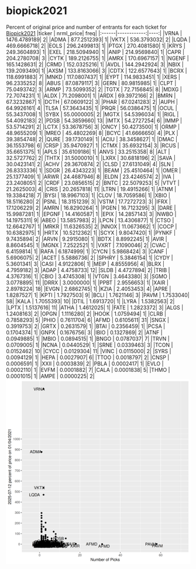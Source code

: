# biopick2021
Percent of original price and number of entrants for each ticket for [Biopick2021](https://twitter.com/hashtag/Biopick2021)
|ticker |   nrml_price| freq|
|:------|------------:|----:|
|VRNA   | 1476.4789189|    2|
|ADMA   |  877.2512393|    1|
|VKTX   |  536.3793032|    2|
|LQDA   |  469.6666718|    2|
|EOLS   |  296.2499813|    1|
|PTGX   |  270.4081580|    1|
|KRYS   |  249.3604893|    1|
|EXEL   |  218.5094940|    1|
|ANIP   |  214.9569840|    1|
|CAPR   |  204.2780708|    3|
|CYTK   |  189.2126755|    1|
|AMRX   |  170.6967157|    1|
|NGENF  |  165.1428631|    2|
|CRMD   |  152.0325216|    1|
|AVDL   |  144.2942924|    3|
|NBIX   |  139.2093490|    1|
|AXSM   |  133.8163066|    3|
|CDTX   |  122.6577643|    1|
|BCRX   |  118.6991883|    7|
|MNKD   |  117.0807437|    1|
|EYPT   |  114.9833451|    1|
|XERS   |   96.2335252|    8|
|ABUS   |   87.0879117|    3|
|GERN   |   80.9815985|    1|
|CLPT   |   75.0493742|    3|
|ARMP   |   73.5099352|    2|
|TGTX   |   72.7156845|    8|
|MDXG   |   72.7074231|    1|
|ALDX   |   71.2098001|    1|
|ARDX   |   69.3972166|    2|
|BMRN   |   67.3232867|    1|
|DCTH   |   67.0609122|    3|
|PHAR   |   67.0241283|    2|
|AUPH   |   64.9926161|    4|
|TLSA   |   57.3643435|    1|
|PRQR   |   56.0386475|    1|
|OCUL   |   55.3437008|    1|
|SYBX   |   55.0000005|    2|
|MGTX   |   54.5396034|    1|
|RIGL   |   54.4092183|    2|
|PDSB   |   54.3859660|   13|
|IMTX   |   54.2727254|    6|
|IMMP   |   53.5714291|    2|
|LCTX   |   53.3678756|    3|
|ONCY   |   50.4273500|    1|
|ORMP   |   48.9655209|    1|
|MREO   |   45.4802269|    8|
|BCYC   |   41.6666650|    4|
|PLX    |   39.3854748|    2|
|QURE   |   39.1730149|    1|
|ACIU   |   38.3458627|    1|
|DMAC   |   36.1553798|    6|
|CRSP   |   35.9470927|    1|
|CTMX   |   35.6932154|    3|
|RCUS   |   35.6651375|    1|
|APLS   |   35.6109186|    1|
|ANVS   |   33.2515358|    8|
|ALT    |   32.5727762|    2|
|THTX   |   31.5000010|    1|
|LXRX   |   30.6818196|    2|
|SAVA   |   30.0423141|    2|
|ACHV   |   29.3670874|    2|
|CLSD   |   27.6131049|    4|
|SLN    |   26.8333336|    1|
|SDGR   |   26.4343223|    1|
|BEAM   |   25.4510464|    1|
|OMER   |   25.1377409|    1|
|ARWR   |   24.4687946|    8|
|ELDN   |   23.4246574|    2|
|IVA    |   23.2408051|    2|
|CRDF   |   23.0856515|    2|
|BNTC   |   22.5079253|    5|
|VTVT   |   21.2625003|    4|
|CRIS   |   20.2657818|   11|
|LTRN   |   19.4915266|    1|
|ATNM   |   19.3384218|    7|
|BYSI   |   18.9967103|    1|
|CLOV   |   18.7059586|    1|
|XBIO   |   18.5116280|    2|
|PSNL   |   18.3151239|    3|
|VSTM   |   17.7272723|    3|
|IFRX   |   17.1206229|    2|
|AMRN   |   16.8290264|    1|
|PGEN   |   16.7123295|    3|
|DARE   |   15.9987281|    1|
|EPGNF  |   14.4160587|    1|
|EPIX   |   14.2857143|    3|
|NWBO   |   14.1975311|    9|
|ABEO   |   13.5857983|    2|
|LPCN   |   13.4306877|    1|
|CTSO   |   12.6642767|    1|
|MRKR   |   11.6326535|    2|
|NNOX   |   11.0673662|    1|
|COCP   |   10.6382975|    1|
|HRTX   |   10.5212362|    1|
|SCYX   |    9.8047420|    1|
|PYNKF  |    9.7435894|    2|
|ARVN   |    9.2915080|    1|
|BDTX   |    8.8992245|    1|
|AVIR   |    8.8604545|    1|
|MGNX   |    7.2522521|    1|
|VXRT   |    7.1090046|    2|
|CVAC   |    6.4159814|    1|
|RAFA   |    6.1874999|    1|
|CYCN   |    5.9868424|    3|
|CANF   |    5.6906075|    2|
|ACET   |    5.5886736|    2|
|SPHRY  |    5.3846154|    1|
|CYDY   |    5.3601341|    3|
|CASI   |    4.9122806|    1|
|MEIP   |    4.8555956|    4|
|BLRX   |    4.7959182|    3|
|ADAP   |    4.4758733|   12|
|SLDB   |    4.4727894|    2|
|TRIB   |    4.3767316|    1|
|CBIO   |    3.4745308|    1|
|VTGN   |    3.4643380|    3|
|SGMO   |    3.0778895|   11|
|DRRX   |    3.0000000|    1|
|PPBT   |    2.9556653|    1|
|XAIR   |    2.8978224|   18|
|EVGN   |    2.6862745|    1|
|KZIA   |    2.4053453|    4|
|APRE   |    1.8287527|    1|
|KPTI   |    1.7927503|    9|
|BCLI   |    1.7621146|    3|
|PAVM   |    1.7533040|   58|
|KALA   |    1.7055393|   10|
|DTIL   |    1.6913720|    1|
|LYRA   |    1.5382563|    2|
|LPTX   |    1.5137616|   11|
|ATHA   |    1.4612025|    1|
|FATE   |    1.2823372|    3|
|ALGS   |    1.2408163|    2|
|OPGN   |    1.1116280|    2|
|HOOK   |    1.0759494|    1|
|CLRB   |    0.7858293|    5|
|PHIO   |    0.7611704|    6|
|AFMD   |    0.6105611|   31|
|SNGX   |    0.3919753|    2|
|GRTX   |    0.2631579|    1|
|BTAI   |    0.2356459|    1|
|PCSA   |    0.1704374|    1|
|GNPX   |    0.1676756|    3|
|IBIO   |    0.1327869|    2|
|ATNF   |    0.0949885|    1|
|MBIO   |    0.0894515|    1|
|BNGO   |    0.0787037|    7|
|TRVN   |    0.0709005|    1|
|NCNA   |    0.0440529|    1|
|SRNE   |    0.0339463|    3|
|TCON   |    0.0152462|   10|
|CYCC   |    0.0129304|   11|
|VINC   |    0.0115000|    2|
|SYRS   |    0.0094129|    1|
|HEPA   |    0.0027907|    6|
|TTOO   |    0.0018797|    2|
|CNSP   |    0.0006591|    1|
|XXII   |    0.0003839|    2|
|PBLA   |    0.0002417|    1|
|EVLO   |    0.0002110|    1|
|EVFM   |    0.0001882|    7|
|CALA   |    0.0001838|    5|
|THMO   |    0.0001015|    1|
|AMPE   |    0.0000225|    2|
![retvspicks](biopicks.png?raw=true)
